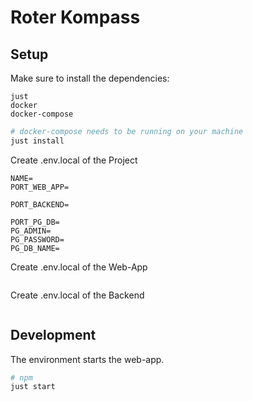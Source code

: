 # Roter Kompass

## Setup

Make sure to install the dependencies:
```
just
docker
docker-compose
```

```bash
# docker-compose needs to be running on your machine
just install
```

Create .env.local of the Project
```
NAME=
PORT_WEB_APP=

PORT_BACKEND=

PORT_PG_DB=
PG_ADMIN=
PG_PASSWORD=
PG_DB_NAME=
```

Create .env.local of the Web-App
```

```

Create .env.local of the Backend
```

```

## Development

The environment starts the web-app.

```bash
# npm
just start
```